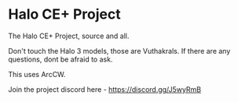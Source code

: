 # Halo CE+ Project
The Halo CE+ Project, source and all.

Don't touch the Halo 3 models, those are Vuthakrals. 
If there are any questions, dont be afraid to ask.

This uses ArcCW.

Join the project discord here -
https://discord.gg/J5wyRmB
